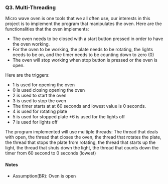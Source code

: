 ### Q3. Multi-Threading

Micro wave oven is one tools that we all often use, our interests in this project is to implement the program that manipulates the oven. Here are the functionalities that the oven implements:
- The oven needs to be closed with a start button pressed in order to have the oven working.
- For the oven to be working, the plate needs to be rotating, the lights needs to be on, and the timer needs to be counting down to zero (0)
- The oven will stop working when stop button is pressed or the oven is open.

Here are the triggers:
* 1 is used for opening the oven
* 0 is used closing opening the oven
* 2 is used to start the oven
* 3 is used to stop the oven
* The timer starts at at 60 seconds and lowest value is 0 seconds.
* 4 is used for rotating plate
* 5 is used for stopped plate
*6 is used for the lights off
* 7 is used for lights off

The program implemented will use multiple threads:
The thread that deals with open, the thread that closes the oven, the thread that rotates the plate, the thread that stops the plate from rotating, the thread that starts up the light, the thread that shuts down the light, the thread that counts down the timer from 60 second to 0 seconds (lowest)

#### Notes
- Assumption(BR): Oven is open